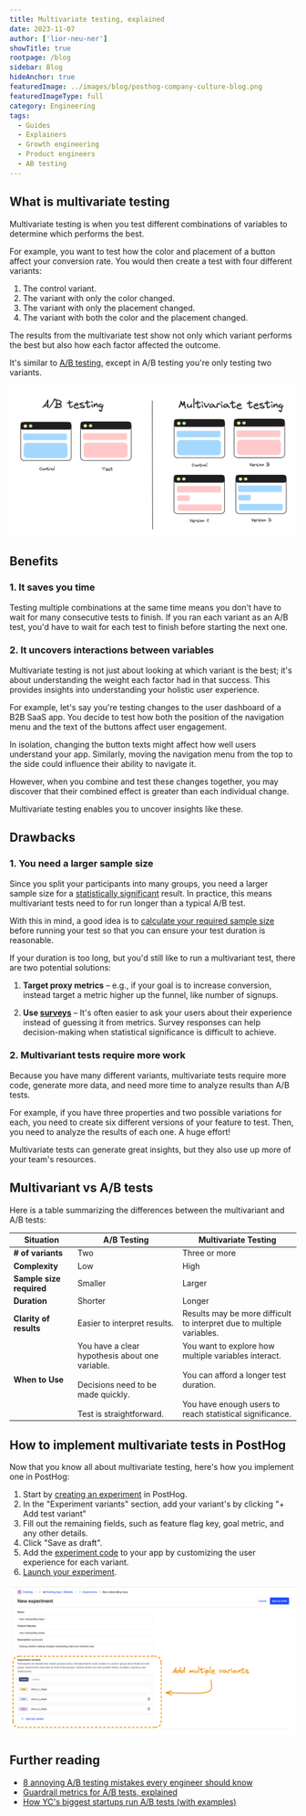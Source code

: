 ```yaml
---
title: Multivariate testing, explained
date: 2023-11-07
author: ['lior-neu-ner']
showTitle: true
rootpage: /blog
sidebar: Blog
hideAnchor: true
featuredImage: ../images/blog/posthog-company-culture-blog.png
featuredImageType: full
category: Engineering
tags:
  - Guides 
  - Explainers
  - Growth engineering
  - Product engineers
  - AB testing
---
```


## What is multivariate testing

Multivariate testing is when you test different combinations of variables to determine which performs the best. 

For example, you want to test how the color and placement of a button affect your conversion rate. You would then create a test with four different variants:

1. The control variant.
2. The variant with only the color changed.
3. The variant with only the placement changed.
4. The variant with both the color and the placement changed.

The results from the multivariate test show not only which variant performs the best but also how each factor affected the outcome.

It's similar to [A/B testing](/ab-testing), except in A/B testing you're only testing two variants.

![A/B testing vs multivariate testing](../images/blog/multivariated-testing-explained/ab-vs-mvt.png)

## Benefits

### 1. It saves you time

Testing multiple combinations at the same time means you don't have to wait for many consecutive tests to finish. If you ran each variant as an A/B test, you'd have to wait for each test to finish before starting the next one.

### 2. It uncovers interactions between variables

Multivariate testing is not just about looking at which variant is the best; it's about understanding the weight each factor had in that success. This provides insights into understanding your holistic user experience.

For example, let's say you're testing changes to the user dashboard of a B2B SaaS app. You decide to test how both the position of the navigation menu and the text of the buttons affect user engagement.

In isolation, changing the button texts might affect how well users understand your app. Similarly, moving the navigation menu from the top to the side could influence their ability to navigate it.

However, when you combine and test these changes together, you may discover that their combined effect is greater than each individual change.

Multivariate testing enables you to uncover insights like these.

## Drawbacks

### 1. You need a larger sample size

Since you split your participants into many groups, you need a larger sample size for a [statistically significant](/docs/experiments/significance) result. In practice, this means multivariant tests need to for run longer than a typical A/B test.

With this in mind, a good idea is to [calculate your required sample size](/product-engineers/ab-testing-guide-for-engineers#4-a-sufficiently-large-sample-size-of-users) before running your test so that you can ensure your test duration is reasonable.

If your duration is too long, but you'd still like to run a multivariant test, there are two potential solutions:

1. **Target proxy metrics** – e.g., if your goal is to increase conversion, instead target a metric higher up the funnel, like number of signups.

2. **Use [surveys](/surveys)** – It's often easier to ask your users about their experience instead of guessing it from metrics. Survey responses can help decision-making when statistical significance is difficult to achieve.

### 2. Multivariant tests require more work

Because you have many different variants, multivariate tests require more code, generate more data, and need more time to analyze results than A/B tests.

For example, if you have three properties and two possible variations for each, you need to create six different versions of your feature to test. Then, you need to analyze the results of each one. A huge effort!

Multivariate tests can generate great insights, but they also use up more of your team's resources.

## Multivariant vs A/B tests

Here is a table summarizing the differences between the multivariant and A/B tests:

| Situation | A/B Testing | Multivariate Testing |
|-----------|-------------|----------------------|
| **# of variants** | Two | Three or more |
| **Complexity** | Low | High
| **Sample size required**| Smaller  | Larger |
| **Duration** | Shorter | Longer |
| **Clarity of results** | Easier to interpret results. | Results may be more difficult to interpret due to multiple variables. |
| **When to Use** | You have a clear hypothesis about one variable. <br/><br/> Decisions need to be made quickly. <br/><br/>  Test is straightforward. | You want to explore how multiple variables interact. <br/><br/> You can afford a longer test duration. <br/><br/> You have enough users to reach statistical significance. |

## How to implement multivariate tests in PostHog

Now that you know all about multivariate testing, here's how you implement one in PostHog:

1. Start by [creating an experiment](/docs/experiments/creating-an-experiment) in PostHog.
2. In the "Experiment variants" section, add your variant's by clicking "+ Add test variant"
3. Fill out the remaining fields, such as feature flag key, goal metric, and any other details.
4. Click "Save as draft".
5. Add the [experiment code](/docs/experiments/adding-experiment-code) to your app by customizing the user experience for each variant.
6. [Launch your experiment](https://posthog.com/docs/experiments/testing-and-launching).

![Creating multivariant tests in PostHog](../images/blog/multivariated-testing-explained/multiple-variants-in-posthog.png)

## Further reading

- [8 annoying A/B testing mistakes every engineer should know](/product-engineers/ab-testing-mistakes)
- [Guardrail metrics for A/B tests, explained](/product-engineers/guardrail-metrics)
- [How YC's biggest startups run A/B tests (with examples)](/product-engineers/ab-testing-examples)
